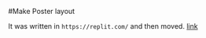 #Make Poster layout

It was written in `https://replit.com/` and then moved.
[link](https://ConsiderateAliceblueWatchdog.wuixwui.repl.co)
